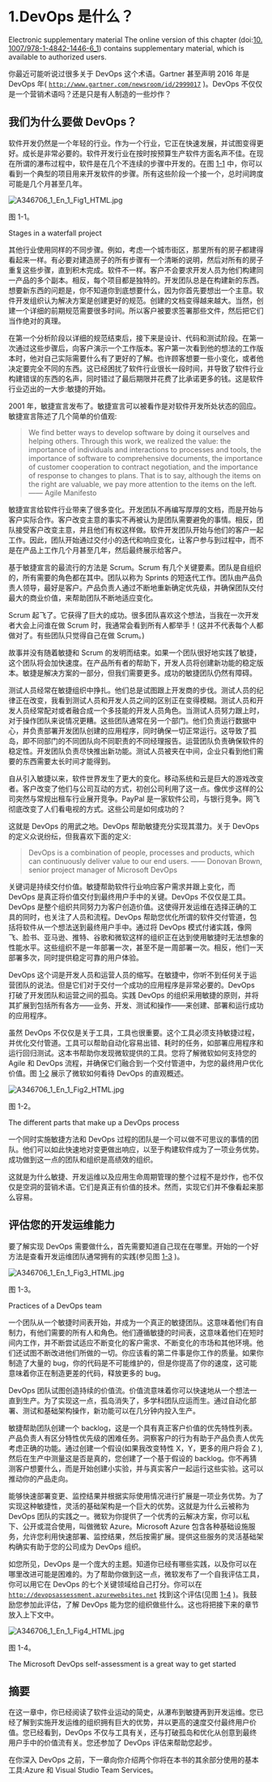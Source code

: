 # 1.DevOps 是什么？

Electronic supplementary material The online version of this chapter (doi:[10.​1007/​978-1-4842-1446-6_​1](http://dx.doi.org/10.1007/978-1-4842-1446-6_1)) contains supplementary material, which is available to authorized users.

你最近可能听说过很多关于 DevOps 这个术语。Gartner 甚至声明 2016 年是 DevOps 年( [`http://www.gartner.com/newsroom/id/2999017`](http://www.gartner.com/newsroom/id/2999017) )。DevOps 不仅仅是一个营销术语吗？还是只是有人制造的一些炒作？

## 我们为什么要做 DevOps？

软件开发仍然是一个年轻的行业。作为一个行业，它正在快速发展，并试图变得更好。成长是非常必要的。软件开发行业在按时按预算生产软件方面名声不佳。在现在所谓的瀑布过程中，软件是在几个不连续的步骤中开发的。在图 [1-1](#Fig1) 中，你可以看到一个典型的项目用来开发软件的步骤。所有这些阶段一个接一个，总时间跨度可能是几个月甚至几年。

![A346706_1_En_1_Fig1_HTML.jpg](img/A346706_1_En_1_Fig1_HTML.jpg)

图 1-1。

Stages in a waterfall project

其他行业使用同样的不同步骤。例如，考虑一个城市街区，那里所有的房子都建得看起来一样。有必要对建造房子的所有步骤有一个清晰的说明，然后对所有的房子重复这些步骤，直到积木完成。软件不一样。客户不会要求开发人员为他们构建同一产品的多个副本。相反，每个项目都是独特的。开发团队总是在构建新的东西。想要新东西的问题是，你不知道你到底想要什么，因为你首先要想出一个主意。软件开发组织认为解决方案是创建更好的规范。创建的文档变得越来越大。当然，创建一个详细的前期规范需要很多时间。所以客户被要求签署那些文件，然后把它们当作绝对的真理。

在第一个分析阶段以详细的规范结束后，接下来是设计、代码和测试阶段。在第一次通过这些步骤后，向客户演示一个工作版本。客户第一次看到他的想法的工作版本时，他对自己实际需要什么有了更好的了解。也许顾客想要一些小变化，或者他决定要完全不同的东西。这已经困扰了软件行业很长一段时间，并导致了软件行业构建错误的东西的名声，同时错过了最后期限并花费了比承诺更多的钱。这是软件行业迈出的一大步:敏捷的开始。

2001 年，敏捷宣言发布了。敏捷宣言可以被看作是对软件开发所处状态的回应。敏捷宣言陈述了几个简单的价值观:

> We find better ways to develop software by doing it ourselves and helping others. Through this work, we realized the value: the importance of individuals and interactions to processes and tools, the importance of software to comprehensive documents, the importance of customer cooperation to contract negotiation, and the importance of response to changes to plans. That is to say, although the items on the right are valuable, we pay more attention to the items on the left. —— Agile Manifesto

敏捷宣言给软件行业带来了很多变化。开发团队不再编写厚厚的文档，而是开始与客户实际合作。客户改变主意的事实不再被认为是团队需要避免的事情。相反，团队接受客户改变主意，并且他们有权这样做。软件开发团队开始与他们的客户一起工作。因此，团队开始通过交付小的迭代和响应变化，让客户参与到过程中，而不是在产品上工作几个月甚至几年，然后最终展示给客户。

基于敏捷宣言的最流行的方法是 Scrum。Scrum 有几个关键要素。团队是自组织的，所有需要的角色都在其中。团队以称为 Sprints 的短迭代工作。团队由产品负责人领导，最好是客户。产品负责人通过不断地重新确定优先级，并确保团队交付最大的商业价值，来帮助团队不断地适应变化。

Scrum 起飞了。它获得了巨大的成功。很多团队喜欢这个想法，当我在一次开发者大会上问谁在做 Scrum 时，我通常会看到所有人都举手！(这并不代表每个人都做对了。有些团队只觉得自己在做 Scrum。)

故事并没有随着敏捷和 Scrum 的发明而结束。如果一个团队很好地实践了敏捷，这个团队将会加快速度。在产品所有者的帮助下，开发人员将创建新功能的稳定版本。敏捷是解决方案的一部分，但我们需要更多。成功的敏捷团队仍然有障碍。

测试人员经常在敏捷组织中挣扎。他们总是试图跟上开发商的步伐。测试人员的纪律正在改变，我看到测试人员和开发人员之间的区别正在变得模糊。测试人员和开发人员经常配对或者融合成一个多技能的开发人员角色。当测试人员努力跟上时，对于操作团队来说情况更糟。这些团队通常在另一个部门。他们负责运行数据中心，并负责部署开发团队创建的应用程序，同时确保一切正常运行。这导致了孤岛，即不同部门的不同团队向不同职责的不同经理报告。运营团队负责确保软件的稳定性。开发团队负责尽快推出新功能。测试人员被夹在中间，企业只看到他们需要的东西需要太长时间才能得到。

自从引入敏捷以来，软件世界发生了更大的变化。移动系统和云是巨大的游戏改变者。客户改变了他们与公司互动的方式，初创公司利用了这一点。像优步这样的公司突然与常规出租车行业展开竞争。PayPal 是一家软件公司，与银行竞争。网飞彻底改变了人们看电视的方式。这些公司是如何成功的？

这就是 DevOps 的用武之地。DevOps 帮助敏捷充分实现其潜力。关于 DevOps 的定义众说纷纭，但我喜欢下面的定义:

> DevOps is a combination of people, processes and products, which can continuously deliver value to our end users. —— Donovan Brown, senior project manager of Microsoft DevOps

关键词是持续交付价值。敏捷帮助软件行业响应客户需求并跟上变化，而 DevOps 是真正将价值交付到最终用户手中的关键。DevOps 不仅仅是工具。DevOps 是整个组织共同努力为客户创造价值。这使得开发运维在选择正确的工具的同时，也关注了人员和流程。DevOps 帮助您优化所谓的软件交付管道，包括将软件从一个想法送到最终用户手中。通过将 DevOps 模式付诸实践，像网飞、脸书、亚马逊、推特、谷歌和微软这样的组织正在达到使用敏捷时无法想象的性能水平。这些组织不是一年部署一次，甚至不是一周部署一次。相反，他们一天部署多次，同时提供稳定可靠的用户体验。

DevOps 这个词是开发人员和运营人员的缩写。在敏捷中，你听不到任何关于运营团队的说法。但是它们对于交付一个成功的应用程序是非常必要的。DevOps 打破了开发团队和运营之间的孤岛。实践 DevOps 的组织采用敏捷的原则，并将其扩展到包括所有各方——业务、开发、测试和操作——来创建、部署和运行成功的应用程序。

虽然 DevOps 不仅仅是关于工具，工具也很重要。这个工具必须支持敏捷过程，并优化交付管道。工具可以帮助自动化容易出错、耗时的任务，如部署应用程序和运行回归测试。这本书帮助你发现微软提供的工具。您将了解微软如何支持您的 Agile 和 DevOps 流程，并确保它们融合到一个交付管道中，为您的最终用户优化价值。图 [1-2](#Fig2) 展示了微软如何看待 DevOps 的直观概述。

![A346706_1_En_1_Fig2_HTML.jpg](img/A346706_1_En_1_Fig2_HTML.jpg)

图 1-2。

The different parts that make up a DevOps process

一个同时实施敏捷方法和 DevOps 过程的团队是一个可以做不可思议的事情的团队。他们可以如此快速地对变更做出响应，以至于构建软件成为了一项业务优势。成功做到这一点的团队和组织是高绩效的组织。

这就是为什么敏捷、开发运维以及应用生命周期管理的整个过程不是炒作，也不仅仅是空洞的营销术语。它们是真正有价值的技术。然而，实现它们并不像看起来那么容易。

## 评估您的开发运维能力

要了解实现 DevOps 需要做什么，首先需要知道自己现在在哪里。开始的一个好方法是查看开发运维团队通常拥有的实践(参见图 [1-3](#Fig3) )。

![A346706_1_En_1_Fig3_HTML.jpg](img/A346706_1_En_1_Fig3_HTML.jpg)

图 1-3。

Practices of a DevOps team

一个团队从一个敏捷时间表开始，并成为一个真正的敏捷团队。这意味着他们有自制力，有他们需要的所有人和角色。他们遵循敏捷的时间表，这意味着他们在短时间内工作，并不断尝试适应不断变化的客户需求、不断变化的市场和其他环境。他们还试图不断改进他们所做的一切。你应该看的第二件事是你工作的质量。如果你制造了大量的 bug，你的代码是不可能维护的，但是你提高了你的速度，这可能意味着你正在制造更差的代码，释放更多的 bug。

DevOps 团队试图创造持续的价值流。价值流意味着你可以快速地从一个想法一直到生产。为了实现这一点，孤岛消失了，多学科团队应运而生。通过自动化部署、测试和基础架构操作，新功能可以在几分钟内投入生产。

敏捷帮助团队创建一个 backlog，这是一个具有真正客户价值的优先特性列表。产品负责人有区分特性优先级的困难任务。洞察客户的行为有助于产品负责人优先考虑正确的功能。通过创建一个假设(如果我改变特性 X，Y，更多的用户将会 Z ),然后在生产中测量这是否是真的，您创建了一个基于假设的 backlog。你不再猜测客户想要什么，而是开始创建小实验，并与真实客户一起运行这些实验。这可以推动你的产品走向。

能够快速部署变更、监控结果并根据实际使用情况进行扩展是一项业务优势。为了实现这种敏捷性，灵活的基础架构是一个巨大的优势。这就是为什么云被称为 DevOps 团队的实践之一。微软为你提供了一个优秀的云解决方案，你可以私下、公开或混合使用，叫做微软 Azure。Microsoft Azure 包含各种基础设施服务，允许您利用快速部署、监控结果，然后按需扩展。提供这些服务的灵活基础架构确实有助于您的公司成为 DevOps 组织。

如您所见，DevOps 是一个庞大的主题。知道你已经有哪些实践，以及你可以在哪里改进可能是困难的。为了帮助你做到这一点，微软发布了一个自我评估工具，你可以用它在 DevOps 的七个关键领域给自己打分。你可以在 [`http://devopsassessment.azurewebsites.net`](http://devopsassessment.azurewebsites.net) 找到这个评估(见图 [1-4](#Fig4) )。我鼓励您参加此评估，了解 DevOps 能为您的组织做些什么。这也将把接下来的章节放入上下文中。

![A346706_1_En_1_Fig4_HTML.jpg](img/A346706_1_En_1_Fig4_HTML.jpg)

图 1-4。

The Microsoft DevOps self-assessment is a great way to get started

## 摘要

在这一章中，你已经阅读了软件业运动的简史，从瀑布到敏捷再到开发运维。您已经了解到实施开发运维的组织拥有巨大的优势，并以更高的速度交付最终用户价值。您已经看到，DevOps 不仅与工具有关，还与打破孤岛和优化从创意到最终用户手中的价值流有关。您还参加了 DevOps 评估来帮助您起步。

在你深入 DevOps 之前，下一章向你介绍两个你将在本书的其余部分使用的基本工具:Azure 和 Visual Studio Team Services。